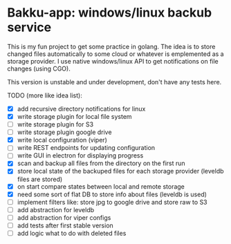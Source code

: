 # Bakku-app: windows/linux backub service

This is my fun project to get some practice in golang. The idea is to store changed files automatically to some cloud or whatever is emplemented as a storage provider. I use native windows/linux API to get notifications on file changes (using CGO).

This version is unstable and under development, don't have any tests here.

TODO (more like idea list):
- [x] add recursive directory notifications for linux
- [x] write storage plugin for local file system
- [ ] write storage plugin for S3
- [ ] write storage plugin google drive
- [x] write local configuration (viper)
- [ ] write REST endpoints for updating configuration
- [ ] write GUI in electron for displaying progress
- [x] scan and backup all files from the directory on the first run
- [x] store local state of the backuped files for each storage provider (leveldb files are stored)
- [x] on start compare states between local and remote storage
- [x] need some sort of flat DB to store info about files (leveldb is used)
- [ ] implement filters like: store jpg to google drive and store raw to S3
- [ ] add abstraction for leveldb
- [ ] add abstraction for viper configs
- [ ] add tests after first stable version
- [ ] add logic what to do with deleted files
